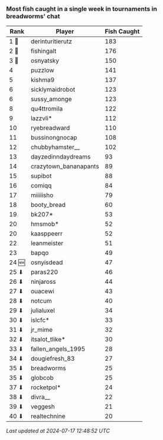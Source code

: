 ### Most fish caught in a single week in tournaments in breadworms' chat
| Rank | Player | Fish Caught |
|------|--------|-----------|
| 1 🥇  | derinturitierutz | 183 |
| 2 🥈  | fishingalt | 176 |
| 3 🥉  | osnyatsky | 150 |
| 4  | puzzlow | 141 |
| 5  | kishma9 | 137 |
| 6  | sicklymaidrobot | 123 |
| 6  | sussy_amonge | 123 |
| 8  | qu4ttromila | 122 |
| 9  | lazzvli* | 112 |
| 10  | ryebreadward | 110 |
| 11  | bussinongnocap | 108 |
| 12  | chubbyhamster__ | 102 |
| 13  | dayzedinndaydreams | 93 |
| 14  | crazytown_bananapants | 89 |
| 15  | supibot | 88 |
| 16  | comiqq | 84 |
| 17  | miiiiisho | 79 |
| 18  | booty_bread | 60 |
| 19  | bk207* | 53 |
| 20  | hmsmob* | 52 |
| 20  | kaasppeerr | 52 |
| 22  | leanmeister | 51 |
| 23  | bapqo | 49 |
| 24 🆕 | osnyisdead | 47 |
| 25 ⬇ | paras220 | 46 |
| 26 ⬇ | ninjaross | 44 |
| 27 ⬇ | ouacewi | 43 |
| 28 ⬇ | notcum | 40 |
| 29 ⬇ | julialuxel | 34 |
| 30 ⬇ | islcfc* | 33 |
| 31 ⬇ | jr_mime | 32 |
| 32 ⬇ | itsalot_tlike* | 30 |
| 33 ⬇ | fallen_angels_1995 | 28 |
| 34 ⬇ | dougiefresh_83 | 27 |
| 35 ⬇ | breadworms | 25 |
| 35 ⬇ | globcob | 25 |
| 37 ⬇ | rocketpol* | 24 |
| 38 ⬇ | divra__ | 22 |
| 39 ⬇ | veggesh | 21 |
| 40 ⬇ | realtechnine | 20 |

_Last updated at 2024-07-17 12:48:52 UTC_